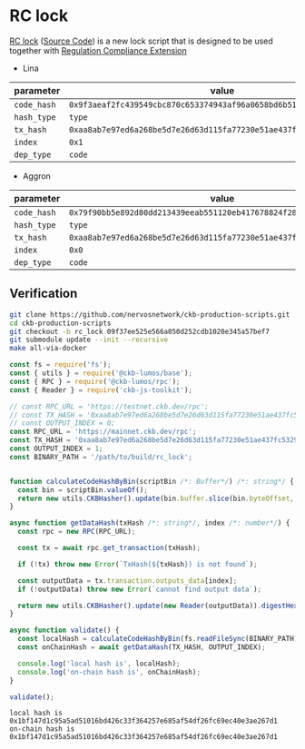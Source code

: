 # RC lock

[RC lock](https://github.com/XuJiandong/docs-bank/blob/bfcb80c8c5c09931c4e59aad8eca2f6be06b32a5/omni_lock.md) ([Source Code](https://github.com/nervosnetwork/ckb-production-scripts/tree/09f37ee525e566a050d252cdb1020e345a57bef7)) is a new lock script that is designed to be used together with [Regulation Compliance Extension](https://talk.nervos.org/t/rfc-regulation-compliance-extension/5338)

- Lina

| parameter   | value                                                                |
| ----------- | -------------------------------------------------------------------- |
| `code_hash` | `0x9f3aeaf2fc439549cbc870c653374943af96a0658bd6b51be8d8983183e6f52f` |
| `hash_type` | `type`                                                               |
| `tx_hash`   | `0xaa8ab7e97ed6a268be5d7e26d63d115fa77230e51ae437fc532988dd0c3ce10a` |
| `index`     | `0x1`                                                                |
| `dep_type`  | `code`                                                               |

- Aggron

| parameter   | value                                                                |
| ----------- | -------------------------------------------------------------------- |
| `code_hash` | `0x79f90bb5e892d80dd213439eeab551120eb417678824f282b4ffb5f21bad2e1e` |
| `hash_type` | `type`                                                               |
| `tx_hash`   | `0xaa8ab7e97ed6a268be5d7e26d63d115fa77230e51ae437fc532988dd0c3ce10a` |
| `index`     | `0x0`                                                                |
| `dep_type`  | `code`                                                               |

## Verification

```sh
git clone https://github.com/nervosnetwork/ckb-production-scripts.git
cd ckb-production-scripts
git checkout -b rc_lock 09f37ee525e566a050d252cdb1020e345a57bef7
git submodule update --init --recursive
make all-via-docker
```

```js
const fs = require('fs');
const { utils } = require('@ckb-lumos/base');
const { RPC } = require('@ckb-lumos/rpc');
const { Reader } = require('ckb-js-toolkit');

// const RPC_URL = 'https://testnet.ckb.dev/rpc';
// const TX_HASH = '0xaa8ab7e97ed6a268be5d7e26d63d115fa77230e51ae437fc532988dd0c3ce10a';
// const OUTPUT_INDEX = 0;
const RPC_URL = 'https://mainnet.ckb.dev/rpc';
const TX_HASH = '0xaa8ab7e97ed6a268be5d7e26d63d115fa77230e51ae437fc532988dd0c3ce10a';
const OUTPUT_INDEX = 1;
const BINARY_PATH = '/path/to/build/rc_lock';


function calculateCodeHashByBin(scriptBin /*: Buffer*/) /*: string*/ {
  const bin = scriptBin.valueOf();
  return new utils.CKBHasher().update(bin.buffer.slice(bin.byteOffset, bin.byteLength + bin.byteOffset)).digestHex();
}

async function getDataHash(txHash /*: string*/, index /*: number*/) {
  const rpc = new RPC(RPC_URL);

  const tx = await rpc.get_transaction(txHash);

  if (!tx) throw new Error(`TxHash(${txHash}) is not found`);

  const outputData = tx.transaction.outputs_data[index];
  if (!outputData) throw new Error(`cannot find output data`);

  return new utils.CKBHasher().update(new Reader(outputData)).digestHex();
}

async function validate() {
  const localHash = calculateCodeHashByBin(fs.readFileSync(BINARY_PATH));
  const onChainHash = await getDataHash(TX_HASH, OUTPUT_INDEX);

  console.log('local hash is', localHash);
  console.log('on-chain hash is', onChainHash);
}

validate();
```

```
local hash is 0x1bf147d1c95a5ad51016bd426c33f364257e685af54df26fc69ec40e3ae267d1
on-chain hash is 0x1bf147d1c95a5ad51016bd426c33f364257e685af54df26fc69ec40e3ae267d1
```
